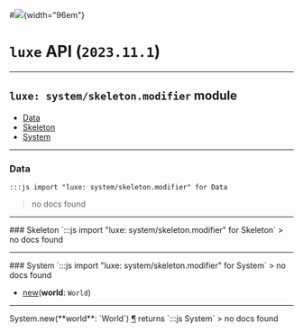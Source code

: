 #![](../../../../../../images/luxe-dark.svg){width="96em"}

# `luxe` API (`2023.11.1`)  


---

## `luxe: system/skeleton.modifier` module

- [Data](#data)   
- [Skeleton](#skeleton)   
- [System](#system)   

---

### Data
`:::js import "luxe: system/skeleton.modifier" for Data`
> no docs found


<hr/>
### Skeleton
`:::js import "luxe: system/skeleton.modifier" for Skeleton`
> no docs found


<hr/>
### System
`:::js import "luxe: system/skeleton.modifier" for System`
> no docs found

- [new](#System.new)(**world**: `World`)

<hr/>
<endpoint module="luxe: system/skeleton.modifier" class="System" signature="new(world : World)"></endpoint>
<signature id="System.new">System.new(**world**: `World`)
<a class="headerlink" href="#System.new" title="Permanent link">¶</a></signature>
<span class='api_ret'>returns</span> `:::js System`
> no docs found   

